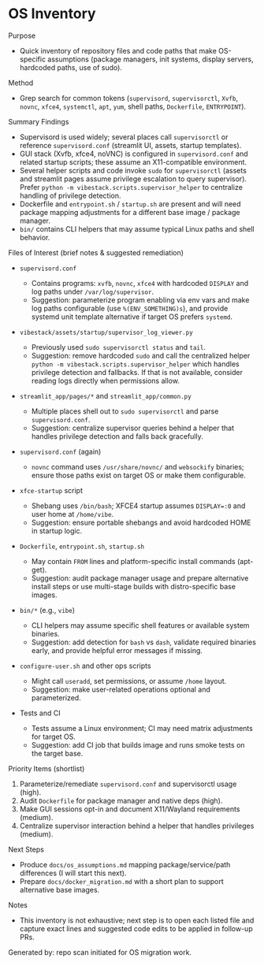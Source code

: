 OS Inventory
===========

Purpose
- Quick inventory of repository files and code paths that make OS-specific assumptions
  (package managers, init systems, display servers, hardcoded paths, use of sudo).

Method
- Grep search for common tokens (`supervisord`, `supervisorctl`, `Xvfb`, `novnc`, `xfce4`,
  `systemctl`, `apt`, `yum`, shell paths, `Dockerfile`, `ENTRYPOINT`).

Summary Findings
- Supervisord is used widely; several places call `supervisorctl` or reference
  `supervisord.conf` (streamlit UI, assets, startup templates).
- GUI stack (Xvfb, xfce4, noVNC) is configured in `supervisord.conf` and related
  startup scripts; these assume an X11-compatible environment.
- Several helper scripts and code invoke `sudo` for `supervisorctl` (assets and
  streamlit pages assume privilege escalation to query supervisor). Prefer `python -m vibestack.scripts.supervisor_helper` to centralize handling of privilege detection.
- Dockerfile and `entrypoint.sh` / `startup.sh` are present and will need package
  mapping adjustments for a different base image / package manager.
- `bin/` contains CLI helpers that may assume typical Linux paths and shell behavior.

Files of Interest (brief notes & suggested remediation)
- `supervisord.conf`
  - Contains programs: `xvfb`, `novnc`, `xfce4` with hardcoded `DISPLAY` and
    log paths under `/var/log/supervisor`.
  - Suggestion: parameterize program enabling via env vars and make log paths
    configurable (use `%(ENV_SOMETHING)s`), and provide systemd unit template
    alternative if target OS prefers `systemd`.

- `vibestack/assets/startup/supervisor_log_viewer.py`
  - Previously used `sudo supervisorctl status` and `tail`.
  - Suggestion: remove hardcoded `sudo` and call the centralized helper `python -m vibestack.scripts.supervisor_helper` which handles privilege detection and fallbacks. If that is not available, consider reading logs directly when permissions allow.

- `streamlit_app/pages/*` and `streamlit_app/common.py`
  - Multiple places shell out to `sudo supervisorctl` and parse `supervisord.conf`.
  - Suggestion: centralize supervisor queries behind a helper that handles privilege
    detection and falls back gracefully.

- `supervisord.conf` (again)
  - `novnc` command uses `/usr/share/novnc/` and `websockify` binaries; ensure
    those paths exist on target OS or make them configurable.

- `xfce-startup` script
  - Shebang uses `/bin/bash`; XFCE4 startup assumes `DISPLAY=:0` and user home at
    `/home/vibe`.
  - Suggestion: ensure portable shebangs and avoid hardcoded HOME in startup logic.

- `Dockerfile`, `entrypoint.sh`, `startup.sh`
  - May contain `FROM` lines and platform-specific install commands (apt-get).
  - Suggestion: audit package manager usage and prepare alternative install steps
    or use multi-stage builds with distro-specific base images.

- `bin/*` (e.g., `vibe`)
  - CLI helpers may assume specific shell features or available system binaries.
  - Suggestion: add detection for `bash` vs `dash`, validate required binaries early,
    and provide helpful error messages if missing.

- `configure-user.sh` and other ops scripts
  - Might call `useradd`, set permissions, or assume `/home` layout.
  - Suggestion: make user-related operations optional and parameterized.

- Tests and CI
  - Tests assume a Linux environment; CI may need matrix adjustments for target OS.
  - Suggestion: add CI job that builds image and runs smoke tests on the target base.

Priority Items (shortlist)
1. Parameterize/remediate `supervisord.conf` and supervisorctl usage (high).
2. Audit `Dockerfile` for package manager and native deps (high).
3. Make GUI sessions opt-in and document X11/Wayland requirements (medium).
4. Centralize supervisor interaction behind a helper that handles privileges (medium).

Next Steps
- Produce `docs/os_assumptions.md` mapping package/service/path differences (I will
  start this next).
- Prepare `docs/docker_migration.md` with a short plan to support alternative base images.

Notes
- This inventory is not exhaustive; next step is to open each listed file and
  capture exact lines and suggested code edits to be applied in follow-up PRs.

Generated by: repo scan initiated for OS migration work.
